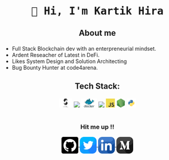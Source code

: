 # <p align="center"><samp> 🤖 Hi, I'm Kartik Hira </samp></p>

## <p align="center">About me</p>

- Full Stack Blockchain dev with an enterpreneurial mindset.
- Ardent Reseacher of Latest in DeFi.
- Likes System Design and Solution Architecting
- Bug Bounty Hunter at code4arena.


## <p align="center">Tech Stack:</p>

<p align="center">
 <code><img height="24" src="assets/solidity.png"></code>
 <code><img height="24" src="assets/ts.png"></code>
 <code><img height="24" src="assets/Docker.png"></code>
 <code><img height="24" src="assets/ethereum.png"></code>
 <code><img height="24" src="https://raw.githubusercontent.com/github/explore/80688e429a7d4ef2fca1e82350fe8e3517d3494d/topics/javascript/javascript.png"></code>
 <code><img height="24" src="https://raw.githubusercontent.com/github/explore/80688e429a7d4ef2fca1e82350fe8e3517d3494d/topics/nodejs/nodejs.png"></code>
 <code><img height="24" src="https://raw.githubusercontent.com/github/explore/80688e429a7d4ef2fca1e82350fe8e3517d3494d/topics/python/python.png"></code>
</p>


# <h3 align="center">Hit me up !!</h3>

<p align="center">
<a href="https://github.com/kartkhira">
  <img align="center" alt="Kartik Hira| GitHub" width="45px" src="assets\github.png" />
</a>
<a href="https://twitter.com/kartkhira">
  <img align="center" alt="Kartik Hira| Twitter" width="45px" src="assets\twitter.png" />
</a>
<a href="https://www.linkedin.com/in/">
  <img align="center" alt="Kartik Hira| LinkedIn" width="45px" src="assets\linkedin.png" />
</a>
<a href="https://www.medium.com/@kartikhira">
  <img align="center" alt="Kartik Hira| Medium" width="45px" src="assets\medium.png" />
</a>
</p>

